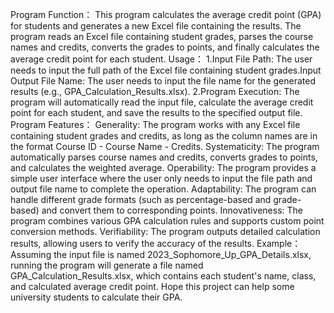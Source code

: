 Program Function：
This program calculates the average credit point (GPA) for students and generates a new Excel file containing the results. The program reads an Excel file containing student grades, parses the course names and credits, converts the grades to points, and finally calculates the average credit point for each student.
Usage：
1.Input File Path: The user needs to input the full path of the Excel file containing student grades.Input Output File Name: The user needs to input the file name for the generated results (e.g., GPA_Calculation_Results.xlsx).
2.Program Execution: The program will automatically read the input file, calculate the average credit point for each student, and save the results to the specified output file.
Program Features：
  Generality: The program works with any Excel file containing student grades and credits, as long as the column names are in the format Course ID - Course Name - Credits.
  Systematicity: The program automatically parses course names and credits, converts grades to points, and calculates the weighted average.
  Operability: The program provides a simple user interface where the user only needs to input the file path and output file name to complete the operation.
  Adaptability: The program can handle different grade formats (such as percentage-based and grade-based) and convert them to corresponding points.
  Innovativeness: The program combines various GPA calculation rules and supports custom point conversion methods.
  Verifiability: The program outputs detailed calculation results, allowing users to verify the accuracy of the results.
Example：
Assuming the input file is named 2023_Sophomore_Up_GPA_Details.xlsx, running the program will generate a file named GPA_Calculation_Results.xlsx, which contains each student's name, class, and calculated average credit point.
Hope this project can help some university students to calculate their GPA.
